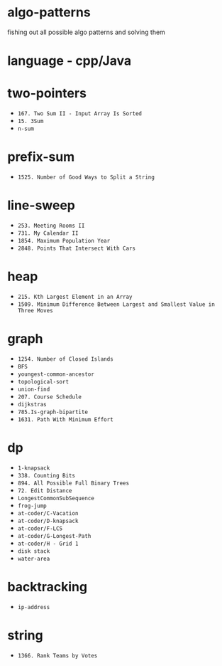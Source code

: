 # algo-patterns
fishing out all possible algo patterns and solving them

# language - cpp/Java

# two-pointers
- `167. Two Sum II - Input Array Is Sorted`
- `15. 3Sum`
- `n-sum`

# prefix-sum
- `1525. Number of Good Ways to Split a String`

# line-sweep
- `253. Meeting Rooms II `
- `731. My Calendar II`
- `1854. Maximum Population Year`
- `2848. Points That Intersect With Cars`

# heap
- `215. Kth Largest Element in an Array`
- `1509. Minimum Difference Between Largest and Smallest Value in Three Moves`

# graph
- `1254. Number of Closed Islands`
- `BFS`
- `youngest-common-ancestor`
- `topological-sort`
- `union-find`
- `207. Course Schedule`
- `dijkstras`
- `785.Is-graph-bipartite`
- `1631. Path With Minimum Effort`

# dp
- `1-knapsack`
- `338. Counting Bits`
- `894. All Possible Full Binary Trees`
- `72. Edit Distance`
- `LongestCommonSubSequence`
- `frog-jump`
- `at-coder/C-Vacation`
- `at-coder/D-knapsack`
- `at-coder/F-LCS`
- `at-coder/G-Longest-Path`
- `at-coder/H - Grid 1`
- `disk stack`
- `water-area`

# backtracking
- `ip-address`

# string
- `1366. Rank Teams by Votes`